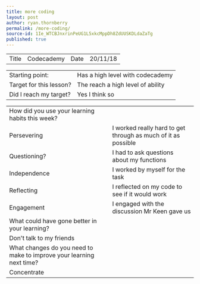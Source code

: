 ```yaml
---
title: more coding
layout: post
author: ryan.thornberry
permalink: /more-coding/
source-id: 1Ie_WTCBJnxrinPeUG1L5xkcMppDh8ZdUUSKDLdaZaTg
published: true
---
```

<table>
  <tr>
    <td>Title</td>
    <td>Codecademy</td>
    <td>Date</td>
    <td>20/11/18</td>
  </tr>
</table>


<table>
  <tr>
    <td>Starting point:</td>
    <td>Has a high level with codecademy </td>
  </tr>
  <tr>
    <td>Target for this lesson?</td>
    <td>The reach a high level of ability</td>
  </tr>
  <tr>
    <td>Did I reach my target? </td>
    <td>Yes I think so </td>
  </tr>
</table>


<table>
  <tr>
    <td>How did you use your learning habits this week?</td>
    <td></td>
  </tr>
  <tr>
    <td>Persevering</td>
    <td> I worked really hard to get through as much of it as possible</td>
  </tr>
  <tr>
    <td>Questioning?</td>
    <td>I had to ask questions about my functions </td>
  </tr>
  <tr>
    <td>Independence</td>
    <td>I worked by myself for the task</td>
  </tr>
  <tr>
    <td>Reflecting</td>
    <td>I reflected on my code to see if it would work</td>
  </tr>
  <tr>
    <td>Engagement</td>
    <td>I engaged with the discussion Mr Keen gave us </td>
  </tr>
  <tr>
    <td>What could have gone better in your learning?</td>
    <td></td>
  </tr>
  <tr>
    <td>Don't talk to my friends </td>
    <td></td>
  </tr>
  <tr>
    <td>What changes do you need to make to improve your learning next time?</td>
    <td></td>
  </tr>
  <tr>
    <td>Concentrate</td>
    <td></td>
  </tr>
</table>


